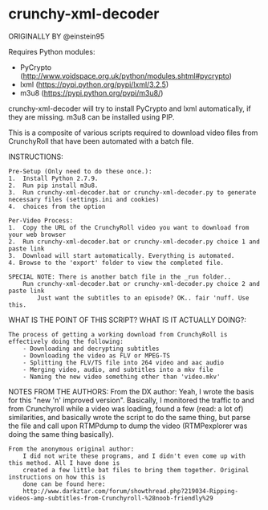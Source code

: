 crunchy-xml-decoder
===================
ORIGINALLY BY @einstein95

Requires Python modules:
- PyCrypto (http://www.voidspace.org.uk/python/modules.shtml#pycrypto)
- lxml (https://pypi.python.org/pypi/lxml/3.2.5)
- m3u8 (https://pypi.python.org/pypi/m3u8/)

crunchy-xml-decoder will try to install PyCrypto and lxml automatically,
if they are missing. m3u8 can be installed using PIP.


This is a composite of various scripts required to download video files from CrunchyRoll 
that have been automated with a batch file.


INSTRUCTIONS:

    Pre-Setup (Only need to do these once.):
    1.  Install Python 2.7.9.
    2.  Run pip install m3u8.
    3.  Run crunchy-xml-decoder.bat or crunchy-xml-decoder.py to generate necessary files (settings.ini and cookies)
    4.  choices	from the option 

    Per-Video Process:
    1.  Copy the URL of the CrunchyRoll video you want to download from your web browser
    2.  Run crunchy-xml-decoder.bat or crunchy-xml-decoder.py choice 1 and paste link
    3.  Download will start automatically. Everything is automated.
    4. Browse to the 'export' folder to view the completed file.

    SPECIAL NOTE: There is another batch file in the _run folder..
        Run crunchy-xml-decoder.bat or crunchy-xml-decoder.py choice 2 and paste link
            Just want the subtitles to an episode? OK.. fair 'nuff. Use this.


WHAT IS THE POINT OF THIS SCRIPT? WHAT IS IT ACTUALLY DOING?:

    The process of getting a working download from CrunchyRoll is effectively doing the following:
        - Downloading and decrypting subtitles
        - Downloading the video as FLV or MPEG-TS
        - Splitting the FLV/TS file into 264 video and aac audio
        - Merging video, audio, and subtitles into a mkv file
        - Naming the new video something other than 'video.mkv'


NOTES FROM THE AUTHORS:
    From the DX author:
        Yeah, I wrote the basis for this "new 'n' improved version". Basically, I monitored the traffic
        to and from Crunchyroll while a video was loading, found a few (read: a lot of) similarities, and
        basically wrote the script to do the same thing, but parse the file and call upon RTMPdump to
        dump the video (RTMPexplorer was doing the same thing basically).

    From the anonymous original author:
        I did not write these programs, and I didn't even come up with this method. All I have done is 
        created a few little bat files to bring them together. Original instructions on how this is 
        done can be found here: 
        http://www.darkztar.com/forum/showthread.php?219034-Ripping-videos-amp-subtitles-from-Crunchyroll-%28noob-friendly%29
